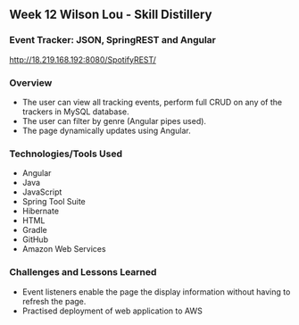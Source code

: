 ## Week 12 Wilson Lou - Skill Distillery
### Event Tracker: JSON, SpringREST and Angular

http://18.219.168.192:8080/SpotifyREST/

### Overview
- The user can view all tracking events, perform full CRUD on any of the trackers in MySQL database.
- The user can filter by genre (Angular pipes used).
- The page dynamically updates using Angular.

### Technologies/Tools Used
* Angular
* Java
* JavaScript
* Spring Tool Suite
* Hibernate
* HTML
* Gradle
* GitHub
* Amazon Web Services

### Challenges and Lessons Learned
* Event listeners enable the page the display information without having to refresh the page.
* Practised deployment of web application to AWS
